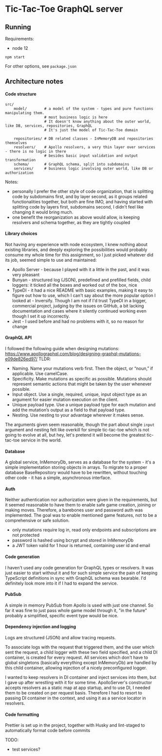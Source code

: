 # Tic-Tac-Toe GraphQL server
## Running
Requirements:
* node 12

```
npm start 
```

For other options, see `package.json`

## Architecture notes

#### Code structure

```
src/
    model/        # a model of the system - types and pure functions manipulating them.
                  # most business logic is here 
                  # It doesn't know anything about the outer world, like DB, services, repositories, GraphQL
                  # It's just the model of Tic-Tac-Toe domain

    repositories/ # DB related classes - InMemoryDB and repositories themselves
    resolvers/    # Apollo resolvers, a very thin layer over services - there is no logic in there
                  # besides basic input validation and output transformation
    schema/       # GraphQL schema, split into subdomains
    services/     # business logic involving outer world, like DB or authorization 
```

Notes:
* personally I prefer the other style of code organization, that is splitting code by subdomains
  first, and by layer second, as it groups related functionalities together, but both are fine IMO,
  and having started with splitting code by layers first, subdomains second, I didn't feel like 
  changing it would bring much.
* one benefit the reorganization as above would allow, is keeping resolvers and schema together,
  as they are tightly coupled

#### Library choices

Not having any experience with node ecosystem, I knew nothing about existing libraries,
and deeply exploring the possibilities would probably consume my whole time for this assignment,
so I just picked whatever did its job, seemed simple to use and maintained:
* Apollo Server - because I played with it a little in the past, and it was very pleasant
* Bunyan - structured log (JSON), predefined and prefilled fields, child loggers: 
           it ticked all the boxes and worked out of the box, nice
* TypeDI - it had a nice README with basic examples, making it easy to figure out how to use,
           which I can't say about the more popular option I looked at - Inversify. Though I am not
           if I'd trust TypeDI in a bigger, commercial project, judging by the issues on GitHub,
           a bit lacking documentation and cases where it silently continued working even though 
           I set it up incorrectly.
* Jest - I used before and had no problems with it, so no reason for change

#### GraphQL API
I followed the following guide when designing mutations:
https://www.apollographql.com/blog/designing-graphql-mutations-e09de826ed97/
TLDR:
* Naming. Name your mutations verb first. Then the object, or “noun,” if applicable. Use camelCase.
* Specificity. Make mutations as specific as possible. Mutations should represent semantic actions that might be taken by the user whenever possible.
* Input object. Use a single, required, unique, input object type as an argument for easier mutation execution on the client.
* Unique payload type. Use a unique payload type for each mutation and add the mutation’s output as a field to that payload type.
* Nesting. Use nesting to your advantage wherever it makes sense.

The arguments given seem reasonable, though the part about single `input` argument and nesting felt
like overkill for simple tic-tac-toe which is not going to evolve at all, but hey, let's pretend
it will become the greatest tic-tac-toe service in the world. 

#### Database
A global service, InMemoryDb, serves as a database for the system - it's a simple implementation
storing objects in arrays. To migrate to a proper database BaseRepository would have to be 
rewritten, without touching other code - it has a simple, asynchronous interface.

#### Auth

Neither authentication nor authorization were given in the requirements,
but it seemed reasonable to have them to enable safe game creation, joining or making moves.
Therefore, a barebones user and password auth was implemented. The goal was to enable mentioned 
game features, not to be a comprehensive or safe solution.    

* only mutations require log in, read only endpoints and subscriptions are not protected
* password is hashed using bcrypt and stored in InMemoryDb
* a JWT token valid for 1 hour is returned, containing user id and email 

#### Code generation
I haven't used any code generation for GraphQL types or resolvers. It was just easier to start 
without it and for such simple service the pain of keeping TypeScript definitions in sync with GraphQL 
schema was bearable. I'd definitely look more into it if I had to expand the service.

#### PubSub
A simple in memory PubSub from Apollo is used with just one channel. So far it was fine to just pass
whole game model through it, "in the future" probably a simplified, specific event type would be nice.

#### Dependency injection and logging
Logs are structured (JSON) and allow tracing requests.

To associate logs with the request that triggered them, and the user which sent the request,
a child logger with these two field specified, and a child DI container, is created for every request.
All services which don't have to global singletons (basically everything except InMemoryDb)
are handled by this child container, allowing injection of a nicely preconfigured logger.

I wanted to keep resolvers in DI container and inject services into them, but I gave up after 
wrestling with it for some time. ApolloServer's constructor accepts resolvers as a static map at
app startup, and to use DI, I needed them to be created on per request basis. Therefore I had to 
resort to passing DI container in the context, and using it as a service locator in resolvers.

#### Code formatting
Prettier is set up in the project, together with Husky and lint-staged to automatically format code
before commits

TODO: 
* test services?
